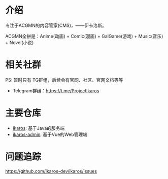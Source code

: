 # 介绍

专注于ACGMN的内容管家(CMS)，——伊卡洛斯。

ACGMN全拼是：Anime(动画) + Comic(漫画) + GalGame(游戏) + Music(音乐) + Novel(小说)


# 相关社群
PS: 暂时只有 TG群组，后续会有官网、社区、官网文档等等
- Telegram群组：https://t.me/ProjectIkaros

# 主要仓库
- [ikaros](https://github.com/ikaros-dev/ikaros): 基于Java的服务端
- [ikaros-admin](https://github.com/ikaros-dev/ikaros-admin): 基于Vue的Web管理端

# 问题追踪
https://github.com/ikaros-dev/ikaros/issues
